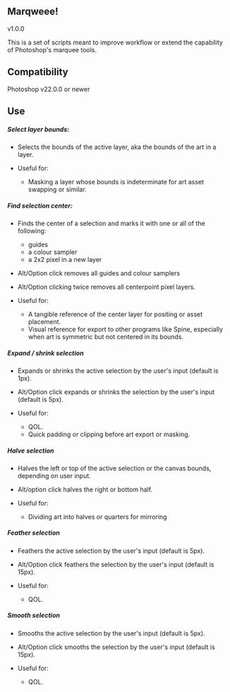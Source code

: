 ## Marqweee!

v1.0.0

This is a set of scripts meant to improve workflow or extend the capability of Photoshop's marquee tools.

## Compatibility

Photoshop v22.0.0 or newer

## Use

##### Select layer bounds:
- Selects the bounds of the active layer, aka the bounds of the art in a layer.

- Useful for:
	- Masking a layer whose bounds is indeterminate for art asset swapping or similar.

##### Find selection center:
- Finds the center of a selection and marks it with one or all of the following:
	- guides
	- a colour sampler
	- a 2x2 pixel in a new layer
- Alt/Option click removes all guides and colour samplers
- Alt/Option clicking twice removes all centerpoint pixel layers. 

- Useful for:
	- A tangible reference of the center layer for positing or asset placement.
	- Visual reference for export to other programs like Spine, especially when art is symmetric but not centered in its bounds. 

##### Expand / shrink selection
- Expands or shrinks the active selection by the user's input (default is 1px).
- Alt/Option click expands or shrinks the selection by the user's input (default is 5px).

- Useful for:
	- QOL.
	- Quick padding or clipping before art export or masking.

##### Halve selection
- Halves the left or top of the active selection or the canvas bounds, depending on user input. 
- Alt/option click halves the right or bottom half.

- Useful for:
	- Dividing art into halves or quarters for mirroring

##### Feather selection
- Feathers the active selection by the user's input (default is 5px).
- Alt/Option click feathers the selection by the user's input (default is 15px).

- Useful for:
	- QOL.

##### Smooth selection
- Smooths the active selection by the user's input (default is 5px).
- Alt/Option click smooths the selection by the user's input (default is 15px).

- Useful for:
	- QOL.
